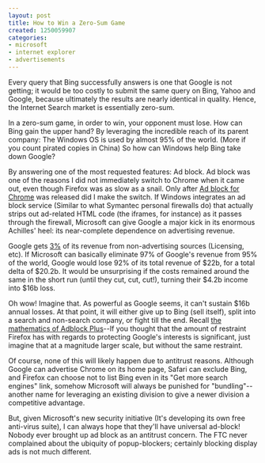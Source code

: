 ```yaml
---
layout: post
title: How to Win a Zero-Sum Game
created: 1250059907
categories:
- microsoft
- internet explorer
- advertisements
---
```

Every query that Bing successfully answers is one that Google is not getting; it would be too costly to submit the same query on Bing, Yahoo and Google, because ultimately the results are nearly identical in quality. Hence, the Internet Search market is essentially zero-sum.

In a zero-sum game, in order to win, your opponent must lose. How can Bing gain the upper hand? By leveraging the incredible reach of its parent company: The Windows OS is used by almost 95% of the world. (More if you count pirated copies in China) So how can Windows help Bing take down Google?

By answering one of the most requested features: Ad block. Ad block was one of the reasons I did not immediately switch to Chrome when it came out, even though Firefox was as slow as a snail. Only after <a href="http://dailycow.org/node/499">Ad block for Chrome</a> was released did I make the switch. If Windows integrates an ad block service (Similar to what Symantec personal firewalls do) that actually strips out ad-related HTML code (the iframes, for instance) as it passes through the firewall, Microsoft can give Google a major kick in its enormous Achilles' heel: its near-complete dependence on advertising revenue.

Google gets <a href="http://www.wikinvest.com/wiki/Google">3%</a> of its revenue from non-advertising sources (Licensing, etc). If Microsoft can basically eliminate 97% of Google's revenue from 95% of the world, Google would lose 92% of its total revenue of $22b, for a total delta of $20.2b. It would be unsurprising if the costs remained around the same in the short run (until they cut, cut, cut!), turning their $4.2b income into $16b loss.

Oh wow! Imagine that. As powerful as Google seems, it can't sustain $16b annual losses. At that point, it will either give up to Bing (sell itself), split into a search and non-search company, or fight till the end. Recall <a href="http://dailycow.org/node/308">the mathematics of Adblock Plus</a>--If you thought that the amount of restraint Firefox has with regards to protecting Google's interests is significant, just imagine that  at a magnitude larger scale, but without the same restraint.

Of course, none of this will likely happen due to antitrust reasons. Although Google can advertise Chrome on its home page, Safari can exclude Bing, and Firefox can choose not to list Bing even in its "Get more search engines" link, somehow Microsoft will always be punished for "bundling"--another name for leveraging an existing division to give a newer division a competitive advantage.

But, given Microsoft's new security initiative (It's developing its own free anti-virus suite), I can always hope that they'll have universal ad-block! Nobody ever brought up ad block as an antitrust concern. The FTC never complained about the ubiquity of popup-blockers; certainly blocking display ads is not much different.

